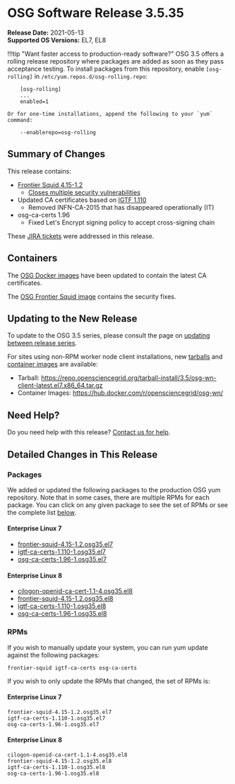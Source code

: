 OSG Software Release 3.5.35
===========================

**Release Date:** 2021-05-13  
**Supported OS Versions:** EL7, EL8

!!!tip "Want faster access to production-ready software?"
    OSG 3.5 offers a rolling release repository where packages are added as soon as they pass acceptance testing.
    To install packages from this repository, enable `[osg-rolling]` in `/etc/yum.repos.d/osg-rolling.repo`:

        [osg-rolling]
        ...
        enabled=1

    Or for one-time installations, append the following to your `yum` command:

        --enablerepo=osg-rolling

Summary of Changes
------------------

This release contains:

-   [Frontier Squid 4.15-1.2](http://frontier.cern.ch/dist/rpms/frontier-squidRELEASE_NOTES)
    -   [Closes multiple security vulnerabilities](http://lists.squid-cache.org/pipermail/squid-announce/2021-May/000127.html)
-   Updated CA certificates based on [IGTF 1.110](http://dist.eugridpma.info/distribution/igtf/current/CHANGES)
    -   Removed INFN-CA-2015 that has disappeared operationally (IT)
-   osg-ca-certs 1.96
    -   Fixed Let's Encrypt signing policy to accept cross-signing chain


These
[JIRA tickets](https://opensciencegrid.atlassian.net/issues/?jql=project%20%3D%20SOFTWARE%20AND%20fixVersion%20in%20(3.5.35)%20ORDER%20BY%20priority%20DESC%2C%20key%20DESC)
were addressed in this release.

Containers
----------

The [OSG Docker images](https://hub.docker.com/u/opensciencegrid/) have been updated to contain the latest CA certificates.

The [OSG Frontier Squid image](https://hub.docker.com/r/opensciencegrid/frontier-squid) contains the security fixes.

Updating to the New Release
---------------------------

To update to the OSG 3.5 series, please consult the page on
[updating between release series](../updating-to-osg-35.md).

For sites using non-RPM worker node client installations, new [tarballs](../../worker-node/install-wn-tarball.md) and
[container images](../../worker-node/using-wn-containers.md) are available:

- Tarball: <https://repo.opensciencegrid.org/tarball-install/3.5/osg-wn-client-latest.el7.x86_64.tar.gz>
- Container Images: <https://hub.docker.com/r/opensciencegrid/osg-wn/>

Need Help?
----------

Do you need help with this release? [Contact us for help](../../common/help.md).

Detailed Changes in This Release
--------------------------------

### Packages

We added or updated the following packages to the production OSG yum repository.
Note that in some cases, there are multiple RPMs for each package.
You can click on any given package to see the set of RPMs or see the complete list [below](#rpms).

#### Enterprise Linux 7

-   [frontier-squid-4.15-1.2.osg35.el7](https://koji.chtc.wisc.edu/koji/search?match=glob&type=build&terms=frontier-squid-4.15-1.2.osg35.el7)
-   [igtf-ca-certs-1.110-1.osg35.el7](https://koji.chtc.wisc.edu/koji/search?match=glob&type=build&terms=igtf-ca-certs-1.110-1.osg35.el7)
-   [osg-ca-certs-1.96-1.osg35.el7](https://koji.chtc.wisc.edu/koji/search?match=glob&type=build&terms=osg-ca-certs-1.96-1.osg35.el7)

#### Enterprise Linux 8

-   [cilogon-openid-ca-cert-1.1-4.osg35.el8](https://koji.chtc.wisc.edu/koji/search?match=glob&type=build&terms=cilogon-openid-ca-cert-1.1-4.osg35.el8)
-   [frontier-squid-4.15-1.2.osg35.el8](https://koji.chtc.wisc.edu/koji/search?match=glob&type=build&terms=frontier-squid-4.15-1.2.osg35.el8)
-   [igtf-ca-certs-1.110-1.osg35.el8](https://koji.chtc.wisc.edu/koji/search?match=glob&type=build&terms=igtf-ca-certs-1.110-1.osg35.el8)
-   [osg-ca-certs-1.96-1.osg35.el8](https://koji.chtc.wisc.edu/koji/search?match=glob&type=build&terms=osg-ca-certs-1.96-1.osg35.el8)

### RPMs

If you wish to manually update your system, you can run yum update against the following packages:

    frontier-squid igtf-ca-certs osg-ca-certs 

If you wish to only update the RPMs that changed, the set of RPMs is:

#### Enterprise Linux 7

``` file
frontier-squid-4.15-1.2.osg35.el7
igtf-ca-certs-1.110-1.osg35.el7
osg-ca-certs-1.96-1.osg35.el7
```

#### Enterprise Linux 8

``` file
cilogon-openid-ca-cert-1.1-4.osg35.el8
frontier-squid-4.15-1.2.osg35.el8
igtf-ca-certs-1.110-1.osg35.el8
osg-ca-certs-1.96-1.osg35.el8
```

